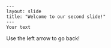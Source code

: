 	---
	layout: slide
	title: "Welcome to our second slide!"
	---
	Your text
  Use the left arrow to go back!
